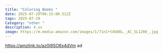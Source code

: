 ```yaml
---
title: "Coloring Books "
date: 2025-07-29T06:15:00.512Z
tags: 2025-07-29
Category: "other "
description: 4.xx
image: https://m.media-amazon.com/images/I/71nI+tdG08L._AC_SL1280_.jpg
---
```

https://amzlink.to/az0i9SO6x4dVm ad